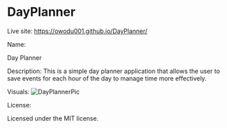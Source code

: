 # DayPlanner

Live site: https://owodu001.github.io/DayPlanner/

Name:

Day Planner

Description:
This is a simple day planner application that allows the user to save events for each hour of the day to manage time more effectively.


Visuals:
![DayPlannerPic](https://user-images.githubusercontent.com/55159065/69412079-d63a5000-0cd3-11ea-84f6-78a9aa2f1e1e.png)


License:

Licensed under the MIT license.